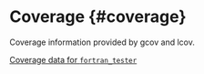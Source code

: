 # Coverage {#coverage}

Coverage information provided by gcov and lcov.

[Coverage data for `fortran_tester`](ft_coverage/index.html)
